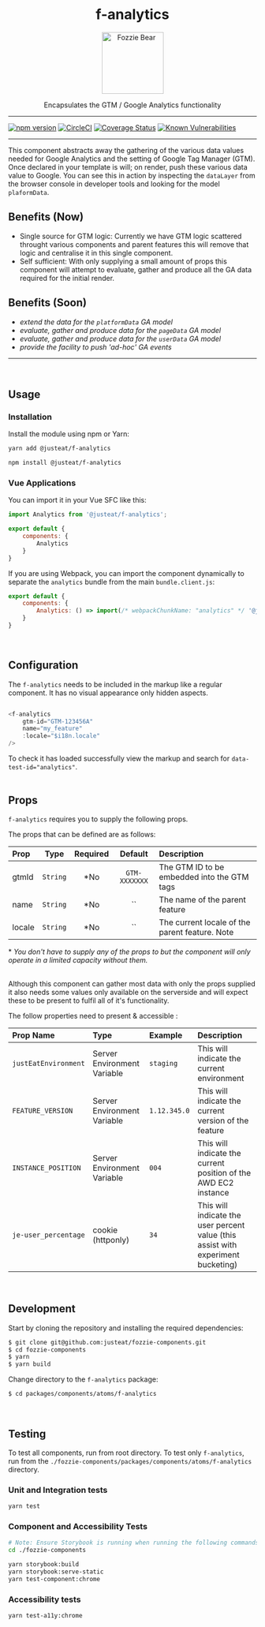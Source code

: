 <div align="center">

# f-analytics

<img width="125" alt="Fozzie Bear" src="../../../../bear.png" />

Encapsulates the GTM / Google Analytics functionality

</div>

---

[![npm version](https://badge.fury.io/js/%40justeat%2Ff-analytics.svg)](https://badge.fury.io/js/%40justeat%2Ff-analytics)
[![CircleCI](https://circleci.com/gh/justeat/fozzie-components.svg?style=svg)](https://circleci.com/gh/justeat/workflows/fozzie-components)
[![Coverage Status](https://coveralls.io/repos/github/justeat/f-analytics/badge.svg)](https://coveralls.io/github/justeat/f-analytics)
[![Known Vulnerabilities](https://snyk.io/test/github/justeat/f-analytics/badge.svg?targetFile=package.json)](https://snyk.io/test/github/justeat/f-analytics?targetFile=package.json)

---
This component abstracts away the gathering of the various data values needed for Google Analytics and the setting of Google Tag Manager (GTM).  Once declared in your template is will; on render, push these various data value to Google.  You can see this in action by inspecting the `dataLayer` from the browser console in developer tools and looking for the model `plaformData`.


## Benefits (Now)
- Single source for GTM logic: Currently we have GTM logic scattered throught various components and parent features this will remove that logic and centralise it in this single component.
- Self sufficient: With only supplying a small amount of props this component will attempt to evaluate, gather and produce all the GA data required for the initial render.

## Benefits (Soon)
- _extend the data for the `platformData` GA model_
- _evaluate, gather and produce data for the `pageData` GA model_
- _evaluate, gather and produce data for the `userData` GA model_
- _provide the facility to push 'ad-hoc' GA events_
<hr></br>

## Usage

### Installation

Install the module using npm or Yarn:

```sh
yarn add @justeat/f-analytics
```

```sh
npm install @justeat/f-analytics
```

### Vue Applications

You can import it in your Vue SFC like this:

```js
import Analytics from '@justeat/f-analytics';

export default {
    components: {
        Analytics
    }
}
```

If you are using Webpack, you can import the component dynamically to separate the `analytics` bundle from the main `bundle.client.js`:

```js
export default {
    components: {
        Analytics: () => import(/* webpackChunkName: "analytics" */ '@justeat/f-analytics')
    }
}
```
</br>

## Configuration

The `f-analytics` needs to be included in the markup like a regular component.  It has no visual appearance only hidden aspects.

```js

<f-analytics
    gtm-id="GTM-123456A"
    name="my_feature"
    :locale="$i18n.locale"
/>
```

To check it has loaded successfully view the markup and search for `data-test-id="analytics"`.
</br></br>

## Props

`f-analytics` requires you to supply the following props.

The props that can be defined are as follows:

| Prop  | Type  | Required | Default | Description |
| :----- | :-----: | :-----: | :-------: | :----------- |
| gtmId | `String` | *No | `GTM-XXXXXXX` | The GTM ID to be embedded into the GTM tags |
| name | `String` | *No | `` | The name of the parent feature |
| locale | `String` | *No | `` | The current locale of the parent feature. Note |

\*  _You don't have to supply any of the props to but the component will only operate in a limited capacity without them._
</br></br>

Although this component can gather most data with only the props supplied it also needs some values only available on the serverside and will expect these to be present to fulfil all of it's functionality.

The follow properties need to present & accessible :

| Prop Name | Type | Example |  Description |
| :----- | :----- | :----- | :----------- |
| `justEatEnvironment` | Server Environment Variable | `staging` | This will indicate the current environment |
| `FEATURE_VERSION` | Server Environment Variable | `1.12.345.0` | This will indicate the current version of the feature |
| `INSTANCE_POSITION` | Server Environment Variable | `004` | This will indicate the current position of the AWD EC2 instance |
| `je-user_percentage` | cookie (httponly) | `34` | This will indicate the user percent value (this assist with experiment bucketing) |
</br>

## Development

Start by cloning the repository and installing the required dependencies:

```sh
$ git clone git@github.com:justeat/fozzie-components.git
$ cd fozzie-components
$ yarn
$ yarn build
```

Change directory to the `f-analytics` package:

```sh
$ cd packages/components/atoms/f-analytics
```
</br>

## Testing

To test all components, run from root directory.
To test only `f-analytics`, run from the `./fozzie-components/packages/components/atoms/f-analytics` directory.

### Unit and Integration tests

```sh
yarn test
```

### Component and Accessibility Tests

```bash
# Note: Ensure Storybook is running when running the following commands
cd ./fozzie-components

yarn storybook:build
yarn storybook:serve-static
yarn test-component:chrome
```
### Accessibility tests
```bash
yarn test-a11y:chrome
```
</br>
